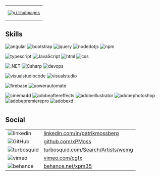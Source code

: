 
<!-- ### xPM -->

<table>
<tr><td>
<pre><a href="https://xpmoss.github.io"><img alt="githubpages" src="https://img.shields.io/badge/githubpages-222222?style=for-the-badge&logo=githubpages&logoColor=white"></a></pre>
</td></tr>
</table>

## Skills
![angular](https://img.shields.io/badge/Angular-de002d?style=for-the-badge&logo=Angular&logoColor=white)
![bootstrap](https://img.shields.io/badge/bootstrap-7952B3?style=for-the-badge&logo=bootstrap&logoColor=white)
![jquery](https://img.shields.io/badge/jquery-0769AD?style=for-the-badge&logo=jquery&logoColor=white&Link=https://example.com)
![nodedotjs](https://img.shields.io/badge/node.js-339933?style=for-the-badge&logo=nodedotjs&logoColor=white)
![npm](https://img.shields.io/badge/npm-CB3837?style=for-the-badge&logo=npm&logoColor=white)

![typescript](https://img.shields.io/badge/typescript-F7DF1E?style=for-the-badge&logo=typescript&logoColor=black)
![JavaScript](https://img.shields.io/badge/JavaScript-F7DF1E?style=for-the-badge&logo=JavaScript&logoColor=black)
![html](https://img.shields.io/badge/html-E34F26?style=for-the-badge&logo=Html5&logoColor=white)
![css](https://img.shields.io/badge/css-1572B6?style=for-the-badge&logo=Css3&logoColor=white)

![.NET](https://img.shields.io/badge/.NET-512BD4?style=for-the-badge&logo=.NET&logoColor=white)
![Csharp](https://img.shields.io/badge/Csharp-512BD4?style=for-the-badge&logo=Csharp&logoColor=white)
![devops](https://img.shields.io/badge/DevOps-0078D7?style=for-the-badge&logo=azuredevops&logoColor=white)

![visualstudiocode](https://img.shields.io/badge/Visual_studio_code-007ACC?style=for-the-badge&logo=visualstudiocode&logoColor=white)
![visualstudio](https://img.shields.io/badge/visual_studio-5C2D91?style=for-the-badge&logo=visualstudio&logoColor=white)

![firebase](https://img.shields.io/badge/firebase-F7DF1E?style=for-the-badge&logo=firebase&logoColor=black)
![powerautomate](https://img.shields.io/badge/power_automate-0066FF?style=for-the-badge&logo=powerautomate&logoColor=white)

![cinema4d](https://img.shields.io/badge/Cinema_4D-011A6A?style=for-the-badge&logo=cinema4d&logoColor=white)
![adobeaftereffects](https://img.shields.io/badge/After_Effects-9999FF?style=for-the-badge&logo=adobeaftereffects&logoColor=white)
![adobeillustrator](https://img.shields.io/badge/Adobe_Illustrator-FF9A00?style=for-the-badge&logo=adobeillustrator&logoColor=white)
![adobephotoshop](https://img.shields.io/badge/Adobe_Photoshop-31A8FF?style=for-the-badge&logo=adobephotoshop&logoColor=white)
![adobepremierepro](https://img.shields.io/badge/Adobe_Premiere_Pro-9999FF?style=for-the-badge&logo=adobepremierepro&logoColor=white)
![adobexd](https://img.shields.io/badge/Adobe_XD-FF61F6?style=for-the-badge&logo=adobexd&logoColor=white)
#

## Social
|  |  |
|---|---|
| ![linkedin](https://img.shields.io/badge/LinkedIn-0A66C2?style=for-the-badge&logo=LinkedIn&logoColor=white) |[linkedin.com/in/patrikmossberg](<https://www.linkedin.com/in/patrikmossberg>) |
| ![GitHub](https://img.shields.io/badge/GitHub-000000?style=for-the-badge&logo=GitHub&logoColor=white&link=https://github.com/xPMoss") |[github.com/xPMoss](<https://github.com/xPMoss>) |
| ![turbosquid](https://img.shields.io/badge/turbosquid-FF8135?style=for-the-badge&logo=turbosquid&logoColor=white) |[turbosquid.com/Search/Artists/wemg](<https://www.turbosquid.com/Search/Artists/wemg?referral=wemg>) |
| ![vimeo](https://img.shields.io/badge/Vimeo-1AB7EA?style=for-the-badge&logo=vimeo&logoColor=white) |[vimeo.com/cgfx](<https://vimeo.com/cgfx>) |
| ![behance](https://img.shields.io/badge/behance-1769FF?style=for-the-badge&logo=behance&logoColor=white) |[behance.net/xpm35](<https://www.behance.net/xpm35>) |